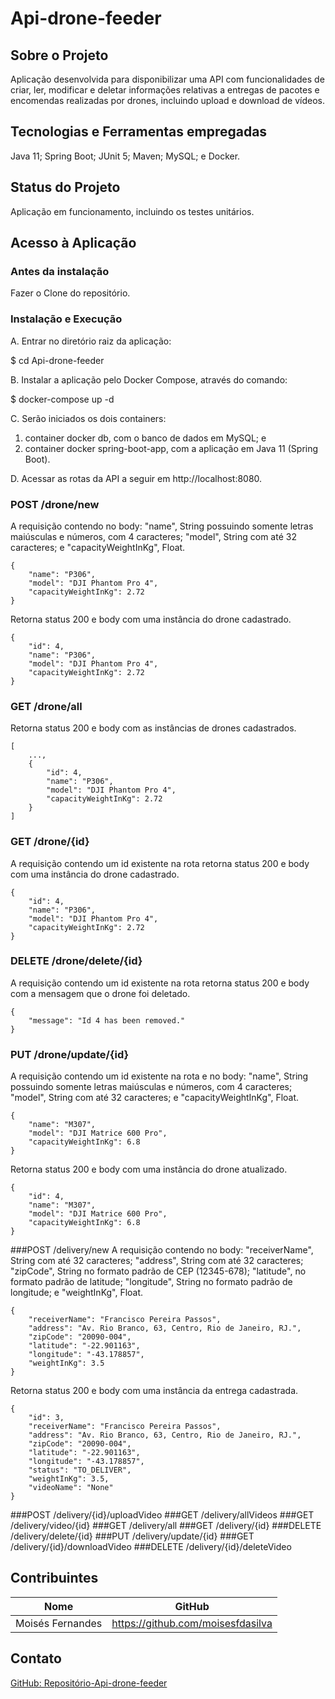 # Api-drone-feeder

## Sobre o Projeto
Aplicação desenvolvida para disponibilizar uma API com funcionalidades de criar, ler, modificar e deletar informações relativas a entregas de pacotes e encomendas realizadas por drones, incluindo upload e download de vídeos.

## Tecnologias e Ferramentas empregadas
Java 11;
Spring Boot;
JUnit 5;
Maven;
MySQL; e
Docker.

## Status do Projeto
Aplicação em funcionamento, incluindo os testes unitários.

## Acesso à Aplicação
### Antes da instalação
Fazer o Clone do repositório.

### Instalação e Execução
A. Entrar no diretório raiz da aplicação:

  $ cd Api-drone-feeder

B. Instalar a aplicação pelo Docker Compose, através do comando:
  
  $ docker-compose up -d

C. Serão iniciados os dois containers:
  1. container docker db, com o banco de dados em MySQL; e
  2. container docker spring-boot-app, com a aplicação em Java 11 (Spring Boot).

D. Acessar as rotas da API a seguir em http://localhost:8080.

### POST /drone/new
A requisição contendo no body: "name", String possuindo somente letras maiúsculas e números, com 4 caracteres; "model", String com até 32 caracteres; e "capacityWeightInKg", Float.

```
{ 
	"name": "P306",
	"model": "DJI Phantom Pro 4",
	"capacityWeightInKg": 2.72
}
```

Retorna status 200 e body com uma instância do drone cadastrado.

```
{ 
	"id": 4,
	"name": "P306",
	"model": "DJI Phantom Pro 4",
	"capacityWeightInKg": 2.72
}
```
### GET /drone/all
Retorna status 200 e body com as instâncias de drones cadastrados.

```
[
	...,
	{ 
		"id": 4,
		"name": "P306",
		"model": "DJI Phantom Pro 4",
		"capacityWeightInKg": 2.72
	}
]
```
### GET /drone/{id}
A requisição contendo um id existente na rota retorna status 200 e body com uma instância do drone cadastrado.

```
{ 
	"id": 4,
	"name": "P306",
	"model": "DJI Phantom Pro 4",
	"capacityWeightInKg": 2.72
}
```
### DELETE /drone/delete/{id}
A requisição contendo um id existente na rota retorna status 200 e body com a mensagem que o drone foi deletado.

```
{ 
	"message": "Id 4 has been removed."
}
```
### PUT /drone/update/{id}
A requisição contendo um id existente na rota e no body: "name", String possuindo somente letras maiúsculas e números, com 4 caracteres; "model", String com até 32  caracteres; e "capacityWeightInKg", Float.

```
{ 
	"name": "M307",
	"model": "DJI Matrice 600 Pro",
	"capacityWeightInKg": 6.8
}
```
Retorna status 200 e body com uma instância do drone atualizado.

```
{ 
	"id": 4,
	"name": "M307",
	"model": "DJI Matrice 600 Pro",
	"capacityWeightInKg": 6.8
}
```

###POST /delivery/new
A requisição contendo no body: "receiverName", String com até 32 caracteres; "address", String com até 32 caracteres; "zipCode", String no formato padrão de CEP (12345-678); "latitude", no formato padrão de latitude; "longitude", String no formato padrão de longitude; e "weightInKg", Float.

```
{
    "receiverName": "Francisco Pereira Passos",
    "address": "Av. Rio Branco, 63, Centro, Rio de Janeiro, RJ.",
    "zipCode": "20090-004",
    "latitude": "-22.901163",
    "longitude": "-43.178857",
    "weightInKg": 3.5
}
```
Retorna status 200 e body com uma instância da entrega cadastrada.

```
{
    "id": 3,
    "receiverName": "Francisco Pereira Passos",
    "address": "Av. Rio Branco, 63, Centro, Rio de Janeiro, RJ.",
    "zipCode": "20090-004",
    "latitude": "-22.901163",
    "longitude": "-43.178857",
    "status": "TO_DELIVER",
    "weightInKg": 3.5,
    "videoName": "None"
}
```
###POST /delivery/{id}/uploadVideo
###GET /delivery/allVideos
###GET /delivery/video/{id}
###GET /delivery/all
###GET /delivery/{id}
###DELETE /delivery/delete/{id}
###PUT /delivery/update/{id}
###GET /delivery/{id}/downloadVideo
###DELETE /delivery/{id}/deleteVideo


## Contribuintes
|Nome|GitHub|
| -------- | -------- |
|Moisés Fernandes|https://github.com/moisesfdasilva|

## Contato
[GitHub: Repositório-Api-drone-feeder](https://github.com/moisesfdasilva/Api-drone-feeder)
